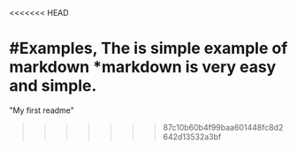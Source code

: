 <<<<<<< HEAD

#Examples, The is simple example of markdown
*markdown is very easy and simple.
=======
"My first readme" 
>>>>>>> 87c10b60b4f99baa601448fc8d2642d13532a3bf
